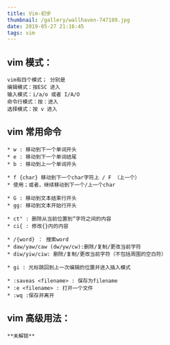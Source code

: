 ```yaml
---
title: Vim-初步
thumbnail: /gallery/wallhaven-747189.jpg
date: 2019-05-27 21:16:45
tags: vim
---
```

## vim 模式：
	vim有四个模式； 分别是
	编辑模式：按ESC 进入
	输入模式：i/a/o 或者 I/A/O
	命令行模式：按：进入
	选择模式：按 v 进入
<!-- more -->

## vim 常用命令
	* w : 移动到下一个单词开头
	* e : 移动到下一个单词结尾
	* b : 移动到上一个单词开头

	* f {char} 移动到下一个char字符上 / F （上一个）
	* 使用；或者，继续移动到下一个/上一个char

	* G : 移动到文本结束行开头
	* gg: 移动到文本开始行开头

	* ct" : 删除从当前位置到“字符之间的内容
	* ci{ : 修改{}内的内容

	* /{word} ： 搜索word
	* daw/yaw/caw (dw/yw/cw):删除/复制/更改当前字符
	* diw/yiw/ciw: 删除/复制/更改当前字符（不包括周围的空白符）
	
	* gi : 光标跳回到上一次编辑的位置并进入插入模式
	
	* :saveas <filename> : 保存为filename
	* :e <filename> : 打开一个文件
	* :wq :保存并离开
## vim 高级用法：
	**未解锁** 


